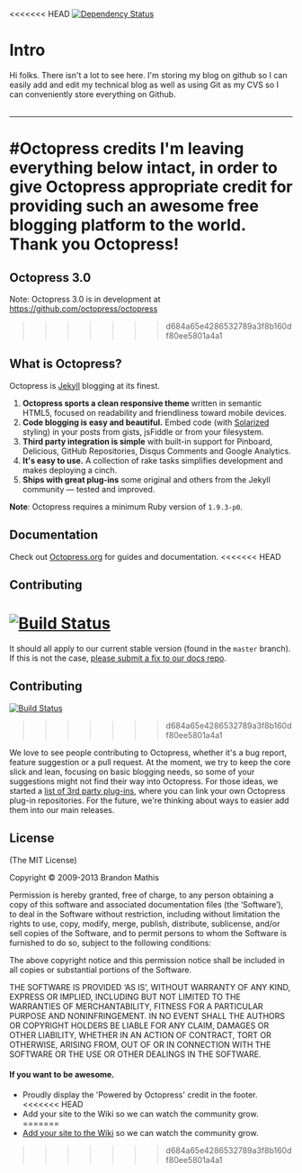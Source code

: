 <<<<<<< HEAD
[![Dependency Status](https://gemnasium.com/sprestage/tech-octoblog.png)](https://gemnasium.com/sprestage/tech-octoblog)

# Intro
Hi folks.  There isn't a lot to see here.  I'm storing my blog on github so I can easily add and edit my technical blog as well as using Git as my CVS so I can conveniently store everything on Github.
<br>
<br>


---
#Octopress credits
I'm leaving everything below intact, in order to give Octopress appropriate credit for providing such an awesome free blogging platform to the world.  Thank you Octopress!
=======
## Octopress 3.0

Note: Octopress 3.0 is in development at https://github.com/octopress/octopress
>>>>>>> d684a65e4286532789a3f8b160df80ee5801a4a1

## What is Octopress?

Octopress is [Jekyll](https://github.com/mojombo/jekyll) blogging at its finest.

1. **Octopress sports a clean responsive theme** written in semantic HTML5, focused on readability and friendliness toward mobile devices.
2. **Code blogging is easy and beautiful.** Embed code (with [Solarized](http://ethanschoonover.com/solarized) styling) in your posts from gists, jsFiddle or from your filesystem.
3. **Third party integration is simple** with built-in support for Pinboard, Delicious, GitHub Repositories, Disqus Comments and Google Analytics.
4. **It's easy to use.** A collection of rake tasks simplifies development and makes deploying a cinch.
5. **Ships with great plug-ins** some original and others from the Jekyll community &mdash; tested and improved.

**Note**: Octopress requires a minimum Ruby version of `1.9.3-p0`.

## Documentation

Check out [Octopress.org](http://octopress.org/docs) for guides and documentation.
<<<<<<< HEAD


## Contributing

[![Build Status](https://travis-ci.org/imathis/octopress.png?branch=master)](https://travis-ci.org/imathis/octopress)
=======
It should all apply to our current stable version (found in the `master`
branch). If this is not the case, [please submit a
fix to our docs repo](https://github.com/octopress/docs).

## Contributing

[![Build Status](https://travis-ci.org/imathis/octopress.svg?branch=master)](https://travis-ci.org/imathis/octopress)
>>>>>>> d684a65e4286532789a3f8b160df80ee5801a4a1

We love to see people contributing to Octopress, whether it's a bug report, feature suggestion or a pull request. At the moment, we try to keep the core slick and lean, focusing on basic blogging needs, so some of your suggestions might not find their way into Octopress. For those ideas, we started a [list of 3rd party plug-ins](https://github.com/imathis/octopress/wiki/3rd-party-plugins), where you can link your own Octopress plug-in repositories. For the future, we're thinking about ways to easier add them into our main releases.


## License
(The MIT License)

Copyright © 2009-2013 Brandon Mathis

Permission is hereby granted, free of charge, to any person obtaining a copy of this software and associated documentation files (the ‘Software’), to deal in the Software without restriction, including without limitation the rights to use, copy, modify, merge, publish, distribute, sublicense, and/or sell copies of the Software, and to permit persons to whom the Software is furnished to do so, subject to the following conditions:

The above copyright notice and this permission notice shall be included in all copies or substantial portions of the Software.

THE SOFTWARE IS PROVIDED ‘AS IS’, WITHOUT WARRANTY OF ANY KIND, EXPRESS OR IMPLIED, INCLUDING BUT NOT LIMITED TO THE WARRANTIES OF MERCHANTABILITY, FITNESS FOR A PARTICULAR PURPOSE AND NONINFRINGEMENT. IN NO EVENT SHALL THE AUTHORS OR COPYRIGHT HOLDERS BE LIABLE FOR ANY CLAIM, DAMAGES OR OTHER LIABILITY, WHETHER IN AN ACTION OF CONTRACT, TORT OR OTHERWISE, ARISING FROM, OUT OF OR IN CONNECTION WITH THE SOFTWARE OR THE USE OR OTHER DEALINGS IN THE SOFTWARE.


#### If you want to be awesome.
- Proudly display the 'Powered by Octopress' credit in the footer.
<<<<<<< HEAD
- Add your site to the Wiki so we can watch the community grow.
=======
- [Add your site to the Wiki](https://github.com/imathis/octopress/wiki/Octopress-Sites/_edit) so we can watch the community grow.
>>>>>>> d684a65e4286532789a3f8b160df80ee5801a4a1
